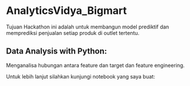 # AnalyticsVidya_Bigmart

Tujuan Hackathon ini adalah untuk membangun model prediktif dan memprediksi penjualan setiap produk di outlet tertentu.


## Data Analysis with Python:

Menganalisa hubungan antara feature dan target dan feature engineering. 

Untuk lebih lanjut silahkan kunjungi notebook yang saya buat:
